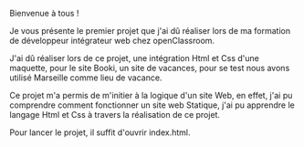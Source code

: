 Bienvenue à tous !

Je vous présente le premier projet que j'ai dû réaliser lors de ma formation de développeur intégrateur web chez openClassroom.

J'ai dû réaliser lors de ce projet, une intégration Html et Css d'une maquette, pour le site Booki, un site de vacances, pour se test nous avons utilisé Marseille comme lieu de vacance.

Ce projet m'a permis de m'initier à la logique d'un site Web, en effet, j'ai pu comprendre comment fonctionner un site web Statique, j'ai pu apprendre le langage Html et Css à travers la réalisation de ce projet.


Pour lancer le projet, il suffit d'ouvrir index.html.
